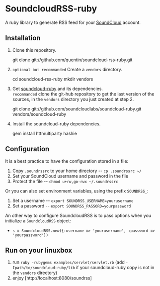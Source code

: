 SoundcloudRSS-ruby
==================

A ruby library to generate RSS feed for your
[SoundCloud](http://www.soundcloud.com/) account.

Installation
------------

  1. Clone this repository. 
  
      git clone git://github.com/quentin/soundcloud-rss-ruby.git
  
  2. `optional but recommanded` Create a `vendors` directory.
        
        cd soundcloud-rss-ruby
        mkdir vendors
  
  3. Get [soundcloud-ruby](https://github.com/soundcloudlabs/soundcloud-ruby) and its dependencies.  
     `recommanded` clone the git-hub repository to get the last version of the sources,
     in the `vendors` directory you just created at step 2. 
        
        git clone git://github.com/soundcloudlabs/soundcloud-ruby.git vendors/soundcloud-ruby

  2. Install the soundcloud-ruby dependencies. 
  
        gem install httmultiparty hashie

Configuration
-------------

It is a best practice to have the configuration stored in a file:

  1. Copy `.soundrssrc` to your home directory -- `cp .soundrssrc ~/`
  2. Set your SoundCloud username and password in the file
  3. Protect the file -- `chmod u+rw,go-rwx ~/.soundrssrc`

Or you can also set environment variables, using the prefix `SOUNDRSS_`:

  1. Set a username -- `export SOUNDRSS_USERNAME=yourusername`
  2. Set a password -- `export SOUNDRSS_PASSORD=yourpassword`

An other way to configure SoundcloudRSS is to pass options when you initialize
a `SoundcloudRSS` object:

  * `s = SoundcloudRSS.new({:username => 'yourusername', :password => 'yourpassword'})`

Run on your linuxbox
--------------------

  1. run `ruby -rubygems examples/servlet/servlet.rb` (add `-Ipath/to/soundcloud-ruby/lib` if your soundcloud-ruby copy is not in the `vendors` directory)
  2. enjoy [http://localhost:8080/soundrss]


